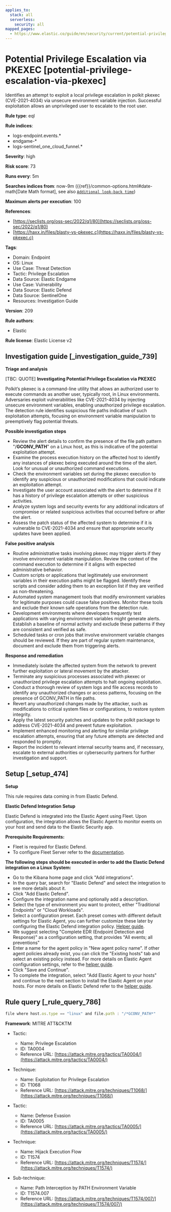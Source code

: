 ```yaml
---
applies_to:
  stack: all
  serverless:
    security: all
mapped_pages:
  - https://www.elastic.co/guide/en/security/current/potential-privilege-escalation-via-pkexec.html
---
```


# Potential Privilege Escalation via PKEXEC [potential-privilege-escalation-via-pkexec]

Identifies an attempt to exploit a local privilege escalation in polkit pkexec (CVE-2021-4034) via unsecure environment variable injection. Successful exploitation allows an unprivileged user to escalate to the root user.

**Rule type**: eql

**Rule indices**:

* logs-endpoint.events.*
* endgame-*
* logs-sentinel_one_cloud_funnel.*

**Severity**: high

**Risk score**: 73

**Runs every**: 5m

**Searches indices from**: now-9m ({{ref}}/common-options.html#date-math[Date Math format], see also [`Additional look-back time`](docs-content://solutions/security/detect-and-alert/create-detection-rule.md#rule-schedule))

**Maximum alerts per execution**: 100

**References**:

* [https://seclists.org/oss-sec/2022/q1/80](https://seclists.org/oss-sec/2022/q1/80)
* [https://haxx.in/files/blasty-vs-pkexec.c](https://haxx.in/files/blasty-vs-pkexec.c)

**Tags**:

* Domain: Endpoint
* OS: Linux
* Use Case: Threat Detection
* Tactic: Privilege Escalation
* Data Source: Elastic Endgame
* Use Case: Vulnerability
* Data Source: Elastic Defend
* Data Source: SentinelOne
* Resources: Investigation Guide

**Version**: 209

**Rule authors**:

* Elastic

**Rule license**: Elastic License v2

## Investigation guide [_investigation_guide_739]

**Triage and analysis**

[TBC: QUOTE]
**Investigating Potential Privilege Escalation via PKEXEC**

Polkit’s pkexec is a command-line utility that allows an authorized user to execute commands as another user, typically root, in Linux environments. Adversaries exploit vulnerabilities like CVE-2021-4034 by injecting unsecure environment variables, enabling unauthorized privilege escalation. The detection rule identifies suspicious file paths indicative of such exploitation attempts, focusing on environment variable manipulation to preemptively flag potential threats.

**Possible investigation steps**

* Review the alert details to confirm the presence of the file path pattern "/**GCONV_PATH**" on a Linux host, as this is indicative of the potential exploitation attempt.
* Examine the process execution history on the affected host to identify any instances of pkexec being executed around the time of the alert. Look for unusual or unauthorized command executions.
* Check the environment variables set during the pkexec execution to identify any suspicious or unauthorized modifications that could indicate an exploitation attempt.
* Investigate the user account associated with the alert to determine if it has a history of privilege escalation attempts or other suspicious activities.
* Analyze system logs and security events for any additional indicators of compromise or related suspicious activities that occurred before or after the alert.
* Assess the patch status of the affected system to determine if it is vulnerable to CVE-2021-4034 and ensure that appropriate security updates have been applied.

**False positive analysis**

* Routine administrative tasks involving pkexec may trigger alerts if they involve environment variable manipulation. Review the context of the command execution to determine if it aligns with expected administrative behavior.
* Custom scripts or applications that legitimately use environment variables in their execution paths might be flagged. Identify these scripts and consider adding them to an exception list if they are verified as non-threatening.
* Automated system management tools that modify environment variables for legitimate purposes could cause false positives. Monitor these tools and exclude their known safe operations from the detection rule.
* Development environments where developers frequently test applications with varying environment variables might generate alerts. Establish a baseline of normal activity and exclude these patterns if they are consistent and verified as safe.
* Scheduled tasks or cron jobs that involve environment variable changes should be reviewed. If they are part of regular system maintenance, document and exclude them from triggering alerts.

**Response and remediation**

* Immediately isolate the affected system from the network to prevent further exploitation or lateral movement by the attacker.
* Terminate any suspicious processes associated with pkexec or unauthorized privilege escalation attempts to halt ongoing exploitation.
* Conduct a thorough review of system logs and file access records to identify any unauthorized changes or access patterns, focusing on the presence of GCONV_PATH in file paths.
* Revert any unauthorized changes made by the attacker, such as modifications to critical system files or configurations, to restore system integrity.
* Apply the latest security patches and updates to the polkit package to address CVE-2021-4034 and prevent future exploitation.
* Implement enhanced monitoring and alerting for similar privilege escalation attempts, ensuring that any future attempts are detected and responded to promptly.
* Report the incident to relevant internal security teams and, if necessary, escalate to external authorities or cybersecurity partners for further investigation and support.


## Setup [_setup_474]

**Setup**

This rule requires data coming in from Elastic Defend.

**Elastic Defend Integration Setup**

Elastic Defend is integrated into the Elastic Agent using Fleet. Upon configuration, the integration allows the Elastic Agent to monitor events on your host and send data to the Elastic Security app.

**Prerequisite Requirements:**

* Fleet is required for Elastic Defend.
* To configure Fleet Server refer to the [documentation](docs-content://reference/ingestion-tools/fleet/fleet-server.md).

**The following steps should be executed in order to add the Elastic Defend integration on a Linux System:**

* Go to the Kibana home page and click "Add integrations".
* In the query bar, search for "Elastic Defend" and select the integration to see more details about it.
* Click "Add Elastic Defend".
* Configure the integration name and optionally add a description.
* Select the type of environment you want to protect, either "Traditional Endpoints" or "Cloud Workloads".
* Select a configuration preset. Each preset comes with different default settings for Elastic Agent, you can further customize these later by configuring the Elastic Defend integration policy. [Helper guide](docs-content://solutions/security/configure-elastic-defend/configure-an-integration-policy-for-elastic-defend.md).
* We suggest selecting "Complete EDR (Endpoint Detection and Response)" as a configuration setting, that provides "All events; all preventions"
* Enter a name for the agent policy in "New agent policy name". If other agent policies already exist, you can click the "Existing hosts" tab and select an existing policy instead. For more details on Elastic Agent configuration settings, refer to the [helper guide](docs-content://reference/ingestion-tools/fleet/agent-policy.md).
* Click "Save and Continue".
* To complete the integration, select "Add Elastic Agent to your hosts" and continue to the next section to install the Elastic Agent on your hosts. For more details on Elastic Defend refer to the [helper guide](docs-content://solutions/security/configure-elastic-defend/install-elastic-defend.md).


## Rule query [_rule_query_786]

```js
file where host.os.type == "linux" and file.path : "/*GCONV_PATH*"
```

**Framework**: MITRE ATT&CKTM

* Tactic:

    * Name: Privilege Escalation
    * ID: TA0004
    * Reference URL: [https://attack.mitre.org/tactics/TA0004/](https://attack.mitre.org/tactics/TA0004/)

* Technique:

    * Name: Exploitation for Privilege Escalation
    * ID: T1068
    * Reference URL: [https://attack.mitre.org/techniques/T1068/](https://attack.mitre.org/techniques/T1068/)

* Tactic:

    * Name: Defense Evasion
    * ID: TA0005
    * Reference URL: [https://attack.mitre.org/tactics/TA0005/](https://attack.mitre.org/tactics/TA0005/)

* Technique:

    * Name: Hijack Execution Flow
    * ID: T1574
    * Reference URL: [https://attack.mitre.org/techniques/T1574/](https://attack.mitre.org/techniques/T1574/)

* Sub-technique:

    * Name: Path Interception by PATH Environment Variable
    * ID: T1574.007
    * Reference URL: [https://attack.mitre.org/techniques/T1574/007/](https://attack.mitre.org/techniques/T1574/007/)



